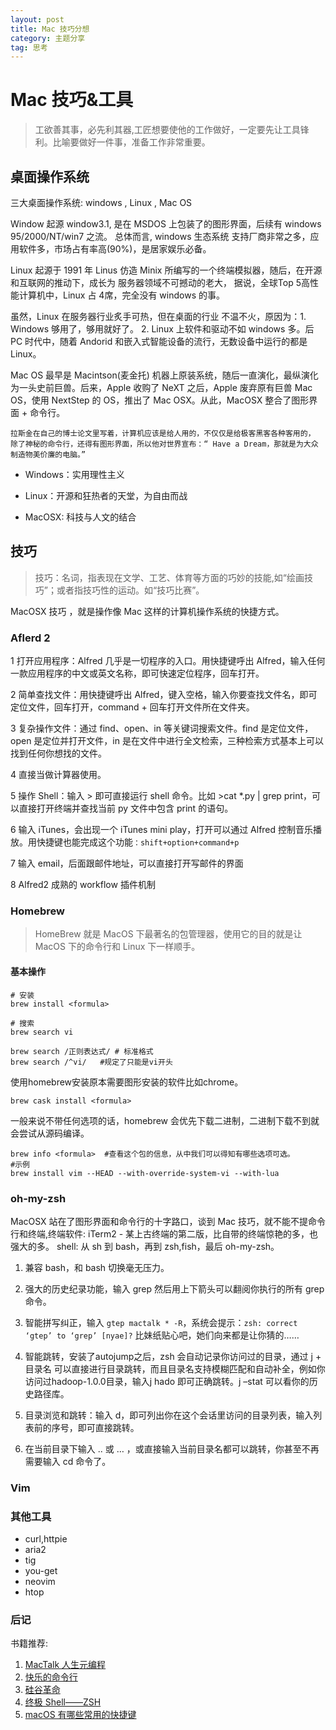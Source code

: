 ```yaml
---
layout: post
title: Mac 技巧分想
category: 主题分享
tag: 思考
---
```


# Mac 技巧&工具

> 工欲善其事，必先利其器,工匠想要使他的工作做好，一定要先让工具锋利。比喻要做好一件事，准备工作非常重要。

## 桌面操作系统

三大桌面操作系统: windows , Linux , Mac OS

Window 起源 window3.1, 是在 MSDOS 上包装了的图形界面，后续有 windows 95/2000/NT/win7 之流。 总体而言, windows 生态系统 支持厂商非常之多，应用软件多，市场占有率高(90%)，是居家娱乐必备。

Linux 起源于 1991 年 Linus 仿造 Minix 所编写的一个终端模拟器，随后，在开源和互联网的推动下，成长为 服务器领域不可撼动的老大， 据说，全球Top 5高性能计算机中，Linux 占 4席，完全没有 windows 的事。

虽然，Linux 在服务器行业炙手可热，但在桌面的行业 不温不火，原因为：1. Windows 够用了，够用就好了。 2. Linux 上软件和驱动不如 windows 多。后 PC 时代中，随着 Andorid 和嵌入式智能设备的流行，无数设备中运行的都是 Linux。

Mac OS 最早是 Macintson(麦金托) 机器上原装系统，随后一直演化，最纵演化为一头史前巨兽。后来，Apple 收购了 NeXT 之后，Apple 废弃原有巨兽 Mac OS，使用 NextStep 的 OS，推出了 Mac OSX。从此，MacOSX 整合了图形界面 + 命令行。

```
拉斯金在自己的博士论文里写着，计算机应该是给人用的，不仅仅是给极客黑客各种客用的，
除了神秘的命令行，还得有图形界面，所以他对世界宣布：“ Have a Dream，那就是为大众制造物美价廉的电脑。”
```

- Windows：实用理性主义

- Linux：开源和狂热者的天堂，为自由而战

- MacOSX: 科技与人文的结合

## 技巧

> 技巧：名词，指表现在文学、工艺、体育等方面的巧妙的技能,如“绘画技巧”；或者指技巧性的运动。如“技巧比赛”。

MacOSX 技巧 ，就是操作像 Mac 这样的计算机操作系统的快捷方式。

### Aflerd 2

1 打开应用程序：Alfred 几乎是一切程序的入口。用快捷键呼出 Alfred，输入任何一款应用程序的中文或英文名称，即可快速定位程序，回车打开。

2 简单查找文件：用快捷键呼出 Alfred，键入空格，输入你要查找文件名，即可定位文件，回车打开，command + 回车打开文件所在文件夹。

3 复杂操作文件：通过 find、open、in 等关键词搜索文件。find 是定位文件，open 是定位并打开文件，in 是在文件中进行全文检索，三种检索方式基本上可以找到任何你想找的文件。

4 直接当做计算器使用。

5 操作 Shell：输入 > 即可直接运行 shell 命令。比如 >cat *.py | grep print，可以直接打开终端并查找当前 py 文件中包含 print 的语句。

6 输入 iTunes，会出现一个 iTunes mini play，打开可以通过 Alfred 控制音乐播放。用快捷键也能完成这个功能`：shift+option+command+p`

7 输入 email，后面跟邮件地址，可以直接打开写邮件的界面

8 Alfred2 成熟的 workflow 插件机制

### Homebrew

> HomeBrew 就是 MacOS 下最著名的包管理器，使用它的目的就是让 MacOS 下的命令行和 Linux 下一样顺手。

#### 基本操作

```shell
# 安装
brew install <formula>

# 搜索
brew search vi

brew search /正则表达式/ # 标准格式
brew search /^vi/   #规定了只能是vi开头
```

使用homebrew安装原本需要图形安装的软件比如chrome。

```shell
brew cask install <formula>
```

一般来说不带任何选项的话，homebrew 会优先下载二进制，二进制下载不到就会尝试从源码编译。

```shell
brew info <formula>  #查看这个包的信息，从中我们可以得知有哪些选项可选。
#示例
brew install vim --HEAD --with-override-system-vi --with-lua
```

### oh-my-zsh

MacOSX 站在了图形界面和命令行的十字路口，谈到 Mac 技巧，就不能不提命令行和终端,终端软件: iTerm2 - 某上古终端的第二版，比自带的终端惊艳的多，也强大的多。
shell: 从 sh 到 bash，再到 zsh,fish，最后 oh-my-zsh。

1. 兼容 bash，和 bash 切换毫无压力。

2. 强大的历史纪录功能，输入 grep 然后用上下箭头可以翻阅你执行的所有 grep 命令。

3. 智能拼写纠正，输入 `gtep mactalk * -R`，系统会提示：`zsh: correct ‘gtep’ to ‘grep’ [nyae]?` 比妹纸贴心吧，她们向来都是让你猜的……

4. 智能跳转，安装了autojump之后，zsh 会自动记录你访问过的目录，通过 j + 目录名 可以直接进行目录跳转，而且目录名支持模糊匹配和自动补全，例如你访问过hadoop-1.0.0目录，输入j hado 即可正确跳转。j –stat 可以看你的历史路径库。

5. 目录浏览和跳转：输入 d，即可列出你在这个会话里访问的目录列表，输入列表前的序号，即可直接跳转。

6. 在当前目录下输入 .. 或 … ，或直接输入当前目录名都可以跳转，你甚至不再需要输入 cd 命令了。

### Vim

### 其他工具

- curl,httpie
- aria2
- tig
- you-get
- neovim
- htop

### 后记

书籍推荐:
1. [MacTalk 人生元编程](https://book.douban.com/subject/25826578/)
2. [快乐的命令行](http://billie66.github.io/TLCL/)
3. [硅谷革命](https://book.douban.com/subject/27124848/)
4. [终极 Shell——ZSH](https://zhuanlan.zhihu.com/mactalk/19556676)
5. [macOS 有哪些常用的快捷键](https://www.zhihu.com/question/20021861)

